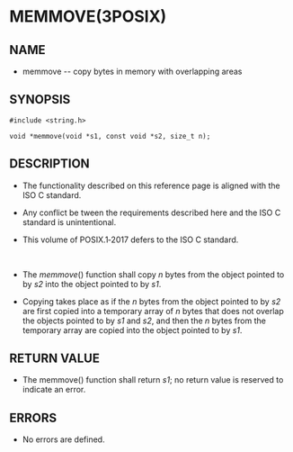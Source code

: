 # MEMMOVE(3POSIX)

## NAME

- memmove -- copy bytes in memory with overlapping areas

## SYNOPSIS

```
#include <string.h>

void *memmove(void *s1, const void *s2, size_t n);
```

## DESCRIPTION

- The functionality described on this reference page is aligned with the ISO C standard.

- Any conflict be tween the requirements described here and the ISO C standard is unintentional.

- This volume of POSIX.1‐2017 defers to the ISO C standard.

<br>

- The *memmove*() function shall copy *n* bytes from the object pointed to by *s2* into the object pointed to by *s1*.

- Copying takes place as if the *n* bytes from the object pointed to by *s2* are first copied into a temporary array of *n* bytes that does not overlap the objects pointed to by *s1* and *s2*, and then the *n* bytes from the temporary array are copied into the object pointed to by *s1*.

## RETURN VALUE

- The memmove() function shall return *s1*; no return value is reserved to indicate an error.

## ERRORS

- No errors are defined.
